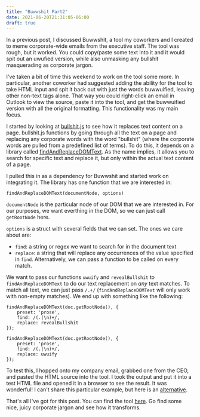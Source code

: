 ```yaml
---
title: "Buwwshit Part2"
date: 2021-06-20T21:31:05-06:00
draft: true
---
```


In a previous post, I discussed Buwwshit, a tool my coworkers and I created to meme corporate-wide emails from the executive staff. The tool was rough, but it worked. You could copy/paste some text into it and it would spit out an uwufied version, while also unmasking any bullshit masquerading as corporate jargon.

I've taken a bit of time this weekend to work on the tool some more. In particular, another coworker had suggested adding the ability for the tool to take HTML input and spit it back out with just the words buwwuified, leaving other non-text tags alone. That way you could right-click an email in Outlook to view the source, paste it into the tool, and get the buwwuified version with all the original formatting. This functionality was my main focus.

I started by looking at [bullshit.js](https://mourner.github.io/bullshit.js/) to see how it replaces text content on a page. bullshit.js functions by going through all the text on a page and replacing any corporate words with the word "bullshit" (where the corporate words are pulled from a predefined list of terms). To do this, it depends on a library called [findAndReplaceDOMText](https://github.com/padolsey/findAndReplaceDOMText). As the name implies, it allows you to search for specific text and replace it, but only within the actual text content of a page.

I pulled this in as a dependency for Buwwshit and started work on integrating it. The library has one function that we are interested in:

```
findAndReplaceDOMText(documentNode, options)
```

`documentNode` is the particular node of our DOM that we are interested in. For our purposes, we want everthing in the DOM, so we can just call `getRootNode` here.

`options` is a struct with several fields that we can set. The ones we care about are:
* `find`: a string or regex we want to search for in the document text
* `replace`: a string that will replace any occurrences of the value specified in `find`. Alternatively, we can pass a function to be called on every match.

We want to pass our functions `uwuify` and `revealBullshit` to `findAndReplaceDOMText` to do our text replacement on *any* text matches. To match all text, we can just pass `/.+/` (`findAndReplaceDOMText` will only work with non-empty matches). We end up with something like the following:

```
findAndReplaceDOMText(doc.getRootNode(), {
    preset: 'prose',
    find: /(.|\n)+/,
    replace: revealBullshit
});

findAndReplaceDOMText(doc.getRootNode(), {
    preset: 'prose',
    find: /(.|\n)+/,
    replace: uwuify
});
```

To test this, I hopped onto my company email, grabbed one from the CEO, and pasted the HTML source into the tool. I took the output and put it into a test HTML file and opened it in a browser to see the result. It was wonderful! I can't share this particular example, but here is an [alternative](../../static/the&#32(runs&#32away)&#32Facebook&#32Company&#32Is&#32Nyow&#32Meta.html).

That's all I've got for this post. You can find the tool [here](https://firstlane.github.io/buwwshit/). Go find some nice, juicy corporate jargon and see how it transforms.
